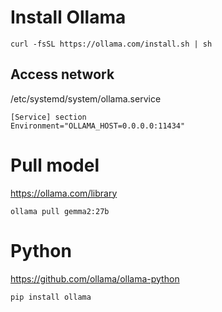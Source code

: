 # Install Ollama
```commandline
curl -fsSL https://ollama.com/install.sh | sh
```

## Access network
/etc/systemd/system/ollama.service
```
[Service] section
Environment="OLLAMA_HOST=0.0.0.0:11434"
```



# Pull model
https://ollama.com/library

```commandline
ollama pull gemma2:27b
```

# Python
https://github.com/ollama/ollama-python

```commandline
pip install ollama
```
